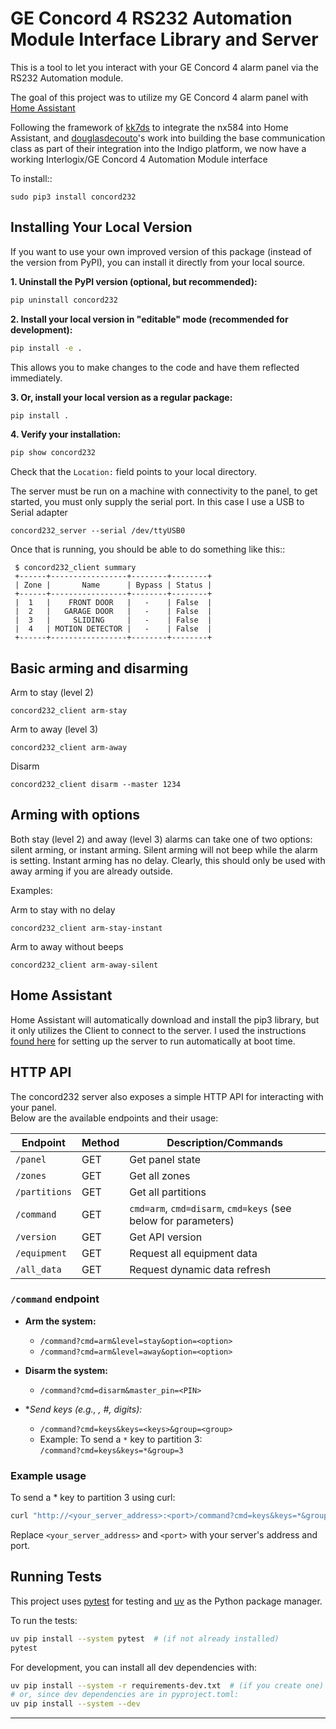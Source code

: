 GE Concord 4 RS232 Automation Module Interface Library and Server
==================================================================

This is a tool to let you interact with your GE Concord 4 alarm panel via
the RS232 Automation module.

The goal of this project was to utilize my GE Concord 4 alarm panel with [Home Assistant](https://home-assistant.io/)

Following the framework of [kk7ds](https://github.com/kk7ds/pynx584) to integrate the nx584 into Home Assistant, and [douglasdecouto](https://github.com/douglasdecouto/py-concord)'s work into building the base communication class as part of their integration into the Indigo platform, we now have a working Interlogix/GE Concord 4 Automation Module interface

To install::

```
sudo pip3 install concord232
```

## Installing Your Local Version

If you want to use your own improved version of this package (instead of the version from PyPI), you can install it directly from your local source.

**1. Uninstall the PyPI version (optional, but recommended):**

```sh
pip uninstall concord232
```

**2. Install your local version in "editable" mode (recommended for development):**

```sh
pip install -e .
```

This allows you to make changes to the code and have them reflected immediately.

**3. Or, install your local version as a regular package:**

```sh
pip install .
```

**4. Verify your installation:**

```sh
pip show concord232
```

Check that the `Location:` field points to your local directory.

The server must be run on a machine with connectivity to the panel, to get started, you must only supply the serial port.  In this case I use a USB to Serial adapter

```
concord232_server --serial /dev/ttyUSB0 
```

Once that is running, you should be able to do something like this::

```
 $ concord232_client summary
 +------+-----------------+--------+--------+
 | Zone |       Name      | Bypass | Status |
 +------+-----------------+--------+--------+
 |  1   |    FRONT DOOR   |   -    | False  |
 |  2   |   GARAGE DOOR   |   -    | False  |
 |  3   |     SLIDING     |   -    | False  |
 |  4   | MOTION DETECTOR |   -    | False  |
 +------+-----------------+--------+--------+
```

## Basic arming and disarming

Arm to stay (level 2)

```
concord232_client arm-stay
```

Arm to away (level 3)

```
concord232_client arm-away
```

Disarm

```
concord232_client disarm --master 1234
```

## Arming with options

Both stay (level 2) and away (level 3) alarms can take one of two
options: silent arming, or instant arming.  Silent arming will not
beep while the alarm is setting.  Instant arming has no delay.
Clearly, this should only be used with away arming if you are already
outside.

Examples:

Arm to stay with no delay

```
concord232_client arm-stay-instant
```

Arm to away without beeps

```
concord232_client arm-away-silent
```

## Home Assistant

Home Assistant will automatically download and install the pip3 library, but it only utilizes the Client to connect to the server.  I used the instructions [found here](http://www.raspberrypi-spy.co.uk/2015/10/how-to-autorun-a-python-script-on-boot-using-systemd/) for setting up the server to run automatically at boot time.

## HTTP API

The concord232 server also exposes a simple HTTP API for interacting with your panel.  
Below are the available endpoints and their usage:

| Endpoint         | Method | Description/Commands                                                                                 |
|------------------|--------|------------------------------------------------------------------------------------------------------|
| `/panel`         | GET    | Get panel state                                                                                      |
| `/zones`         | GET    | Get all zones                                                                                        |
| `/partitions`    | GET    | Get all partitions                                                                                   |
| `/command`       | GET    | `cmd=arm`, `cmd=disarm`, `cmd=keys` (see below for parameters)                                      |
| `/version`       | GET    | Get API version                                                                                      |
| `/equipment`     | GET    | Request all equipment data                                                                           |
| `/all_data`      | GET    | Request dynamic data refresh                                                                         |

### `/command` endpoint

- **Arm the system:**
  - `/command?cmd=arm&level=stay&option=<option>`
  - `/command?cmd=arm&level=away&option=<option>`

- **Disarm the system:**
  - `/command?cmd=disarm&master_pin=<PIN>`

- **Send keys (e.g., *, #, digits):**
  - `/command?cmd=keys&keys=<keys>&group=<group>`
  - Example: To send a `*` key to partition 3:  
    `/command?cmd=keys&keys=*&group=3`

### Example usage

To send a * key to partition 3 using curl:

```sh
curl "http://<your_server_address>:<port>/command?cmd=keys&keys=*&group=3"
```

Replace `<your_server_address>` and `<port>` with your server's address and port.

## Running Tests

This project uses [pytest](https://pytest.org/) for testing and [uv](https://github.com/astral-sh/uv) as the Python package manager.

To run the tests:

```sh
uv pip install --system pytest  # (if not already installed)
pytest
```

For development, you can install all dev dependencies with:

```sh
uv pip install --system -r requirements-dev.txt  # (if you create one)
# or, since dev dependencies are in pyproject.toml:
uv pip install --system --dev
```

---
